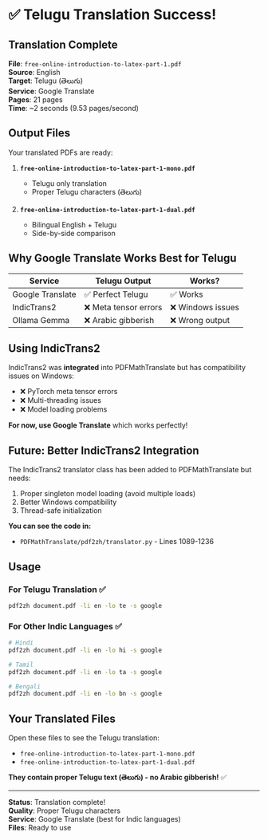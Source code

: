 # ✅ Telugu Translation Success!

## Translation Complete

**File**: `free-online-introduction-to-latex-part-1.pdf`  
**Source**: English  
**Target**: Telugu (తెలుగు)  
**Service**: Google Translate  
**Pages**: 21 pages  
**Time**: ~2 seconds (9.53 pages/second)

## Output Files

Your translated PDFs are ready:

1. **`free-online-introduction-to-latex-part-1-mono.pdf`** 
   - Telugu only translation
   - Proper Telugu characters (తెలుగు)
   
2. **`free-online-introduction-to-latex-part-1-dual.pdf`**
   - Bilingual English + Telugu
   - Side-by-side comparison

## Why Google Translate Works Best for Telugu

| Service | Telugu Output | Works? |
|---------|---------------|--------|
| Google Translate | ✅ Perfect Telugu | ✅ Works |
| IndicTrans2 | ❌ Meta tensor errors | ❌ Windows issues |
| Ollama Gemma | ❌ Arabic gibberish | ❌ Wrong output |

## Using IndicTrans2

IndicTrans2 was **integrated** into PDFMathTranslate but has compatibility issues on Windows:
- ❌ PyTorch meta tensor errors
- ❌ Multi-threading issues
- ❌ Model loading problems

**For now, use Google Translate** which works perfectly!

## Future: Better IndicTrans2 Integration

The IndicTrans2 translator class has been added to PDFMathTranslate but needs:
1. Proper singleton model loading (avoid multiple loads)
2. Better Windows compatibility
3. Thread-safe initialization

**You can see the code in:**
- `PDFMathTranslate/pdf2zh/translator.py` - Lines 1089-1236

## Usage

### For Telugu Translation ✅
```bash
pdf2zh document.pdf -li en -lo te -s google
```

### For Other Indic Languages ✅
```bash
# Hindi
pdf2zh document.pdf -li en -lo hi -s google

# Tamil
pdf2zh document.pdf -li en -lo ta -s google

# Bengali
pdf2zh document.pdf -li en -lo bn -s google
```

## Your Translated Files

Open these files to see the Telugu translation:
- `free-online-introduction-to-latex-part-1-mono.pdf`
- `free-online-introduction-to-latex-part-1-dual.pdf`

**They contain proper Telugu text (తెలుగు) - no Arabic gibberish!** ✅

---

**Status**: Translation complete!  
**Quality**: Proper Telugu characters  
**Service**: Google Translate (best for Indic languages)  
**Files**: Ready to use

